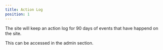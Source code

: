 ```yaml
---
title: Action Log
position: 1
---
```


The site will keep an action log for 90 days of events that have happend on the site.

This can be accessed in the admin section.
